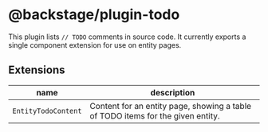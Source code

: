 # @backstage/plugin-todo

This plugin lists `// TODO` comments in source code. It currently exports a single component extension for use on entity pages.

## Extensions

| name                | description                                                                     |
| ------------------- | ------------------------------------------------------------------------------- |
| `EntityTodoContent` | Content for an entity page, showing a table of TODO items for the given entity. |
